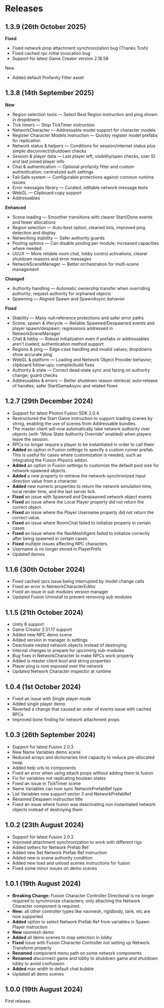 # Releases

## 1.3.9 (26th October 2025) <a href="#id-139-25th-october-2025" id="id-139-25th-october-2025"></a>

**Fixed**

* Fixed network prop attachment synchronization bug (Thanks Tosh)
* Fixed cached rpc initial invocation bug
* Support for latest Game Creator version 2.18.58

New

* Added default Profanity Filter asset

## 1.3.8 (14th September 2025)

**New**

* Region selection tools — Select Best Region instruction and ping shown in dropdowns
* Tick timers — Stop TickTimer instruction
* NetworkCharacter — Addressable model support for character models
* Register Character Models instruction — Quickly register model prefabs for replication
* Network status & helpers — Conditions for session/internet status plus simple disconnect/shutdown checks
* Session & player data — Last player left, visibility/open checks, user ID and last joined player info
* Chat & authentication — Optional profanity filter and custom authentication; centralized auth settings
* Fail‑Safe system — Configurable protections against common runtime issues
* Error messages library — Curated, editable network message texts
* WebGL — Clipboard copy support
* Addressables

**Enhanced**

* Scene loading — Smoother transitions with clearer Start/Done events and fewer allocations
* Region selection — Auto‑best option, cleaned lists, improved ping detection and display
* Networking stability — Safer authority guards
* Pooling options — Can disable pooling per module; increased capacities where needed
* UI/UX — More reliable room chat, lobby control activations, clearer shutdown reasons and error messages
* NetworkSceneManager — Better orchestration for multi‑scene management

**Changed**

* Authority handling — Automatic ownership transfer when overriding authority; request authority for orphaned objects
* Spawning — Aligned Spawn and SpawnAsync behavior

**Fixed**

* Stability — Many null‑reference protections and safer error paths
* Scene, spawn & lifecycle — Reliable Spawned/Despawned events and player spawn/despawn; regressions addressed in NetworkSceneManager
* Chat & lobby — Robust initialization even if prefabs or addressables aren’t loaded; authentication method support
* Regions & ping — Edge‑case handling and invalid values; dropdowns show accurate ping
* WebGL & platform — Loading and Network Object Provider behavior; clipboard follow‑ups; compile/build fixes
* Authority & state — Correct dead‑state sync and facing on authority change; guard checks
* Addressables & errors — Better shutdown reason retrieval; auto‑release of handles; safer StartGameAsync and related flows

## 1.2.7 (29th December 2024)

* Support for latest Photon Fusion SDK 2.0.4
* Restructured the Start Game instruction to support loading scenes by string, enabling the use of scenes from Addressable bundles.
* The master client will now automatically take network authority over objects (with “Allow State Authority Override” enabled) when players leave the session.
* RPCs no longer require a player to be instantiated in order to call them
* **Added** an option in Fusion settings to specify a custom runner prefab. This is useful for cases where customization is needed, such as integrating the Fusion Physics addon.
* **Added** an option in Fusion settings to customize the default pool size for network-spawned objects.
* **Added** a new property to retrieve the network-synchronized input direction value from a character.
* **Added** new numeric properties to return the network simulation time, local render time, and the last server tick.
* **Fixed** an issue with Spawned and Despawned network object events
* **Fixed** an issue where the Local Player property did not return the correct object.
* **Fixed** an issue where the Player Username property did not return the correct value.
* **Fixed** an issue where RoomChat failed to initialize properly in certain cases.
* **Fixed** an issue where the NavMeshAgent failed to initialize correctly after being spawned in certain cases.
* **Fixed** multiple issues affecting NPC characters.
* Username is no longer stored in PlayerPrefs
* Updated demos

## 1.1.6 (30th October 2024)

* Fixed cached rpcs issue being interrupted by model change calls
* Fixed an error in NetworkCharacterEditor
* Fixed an issue in sub modules version manager
* Updated Fusion Uninstall to prevent removing sub modules

## 1.1.5 (21th October 2024)

* Unity 6 support
* Game Creator 2.51.17 support
* Added new NPC demo scene
* Added version in manager in settings
* Deactivate nested network objects instead of destroying
* Internal changes to prepare for upcoming sub-modules
* Bug fixes in NetworkCharacter to make NPCs work properly
* Added is master client bool and string properties
* Player ping is now exposed over the network
* Updated Network Character inspector at runtime

## 1.0.4 (1st October 2024)

* Fixed an issue with Single player mode
* Added single player demo
* Reverted a change that caused an order of events issue with cached RPCs
* Improved bone finding for network attachment props

## 1.0.3 (26th September 2024)

* Support for latest Fusion 2.0.3
* New Name Variables demo scene
* Reduced arrays and dictionaries limit capacity to reduce pre-allocated heap
* Added help urls to components
* Fixed an error when using attach props without adding them to fusion
* Fix for variables not replicating boolean states
* Fixed an issue in TickTimer scene
* Name Variables can now sync NetworkPrefabRef type
* List Variables now support vector 3 and NetworkPrefabRef
* Renamed Despawn instruction title
* Fixed an issue where fusion was deactivating non instantiated network objects instead of destroying them

## 1.0.2 (23th August 2024)

* Support for latest Fusion 2.0.2
* Improved attachment synchronization to work with different rigs
* Added setters for Network Prefab Ref
* Added new Set Network Prefab Ref instruction
* Added new is scene authority condition
* Added new load and unload scenes instructions for fusion
* Fixed some minor issues on demo scenes

## 1.0.1 (19th August 2024)

* **Breaking Change:** Fusion Character Controller Directional is no longer required to synchronize characters; only attaching the Network Character component is required.
* **New:** all other controller types like navmesh, rigidbody, tank, etc are now supported
* **Added** option to select Network Prefab Ref from variables in Spawn Player instruction
* **New** navmesh demo
* **Added** all demo scenes to map selection in lobby
* **Fixed** issue with Fusion Character Controller not setting up Network Transform properly
* **Renamed** component menu path on some network components
* **Renamed** disconnect game and lobby to shutdown game and shutdown lobby to avoid confussion
* **Added** max width to default chat bubble
* Updated all demo scenes

## 1.0.0 (19th August 2024)

First release.
